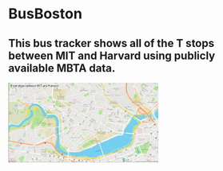# BusBoston
## This bus tracker shows all of the T stops between MIT and Harvard using publicly available MBTA data. 
<img src= "BostonBusStops.png" width= '300'/>
